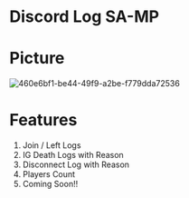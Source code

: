 # Discord Log SA-MP 

# Picture
![460e6bf1-be44-49f9-a2be-f779dda72536](https://user-images.githubusercontent.com/86522880/153177075-ced45067-3c69-4a46-a928-4b2f3ec549cc.png)

# Features
1. Join / Left Logs
2. IG Death Logs with Reason
3. Disconnect Log with Reason
4. Players Count
5. Coming Soon!!
